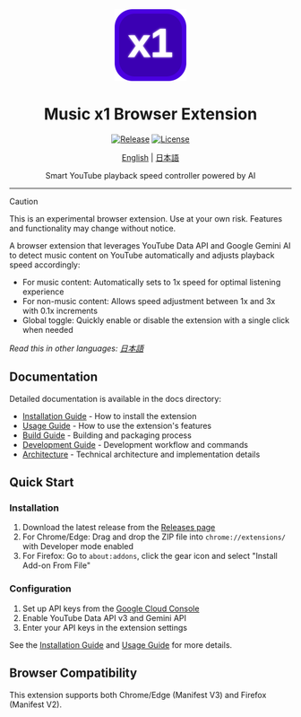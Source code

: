 <div align="center">
  <img src="src/icons/icon.svg" alt="Music x1 Logo" width="128" height="128" />

  # Music x1 Browser Extension

  [![Release](https://img.shields.io/github/v/release/izumiz-dev/music-x1?style=flat-square)](https://github.com/izumiz-dev/music-x1/releases)
  [![License](https://img.shields.io/github/license/izumiz-dev/music-x1?style=flat-square)](LICENSE)

  [English](README.md) | [日本語](README_JA.md)

  Smart YouTube playback speed controller powered by AI
</div>

---

> [!CAUTION]
> This is an experimental browser extension. Use at your own risk. Features and functionality may change without notice.

A browser extension that leverages YouTube Data API and Google Gemini AI to detect music content on YouTube automatically and adjusts playback speed accordingly:
- For music content: Automatically sets to 1x speed for optimal listening experience
- For non-music content: Allows speed adjustment between 1x and 3x with 0.1x increments
- Global toggle: Quickly enable or disable the extension with a single click when needed

*Read this in other languages: [日本語](README_JA.md)*

## Documentation

Detailed documentation is available in the docs directory:

- [Installation Guide](docs/installation.md) - How to install the extension
- [Usage Guide](docs/usage.md) - How to use the extension's features
- [Build Guide](docs/build.md) - Building and packaging process
- [Development Guide](docs/development.md) - Development workflow and commands
- [Architecture](docs/architecture.md) - Technical architecture and implementation details

## Quick Start

### Installation

1. Download the latest release from the [Releases page](https://github.com/izumiz-dev/music-x1/releases)
2. For Chrome/Edge: Drag and drop the ZIP file into `chrome://extensions/` with Developer mode enabled
3. For Firefox: Go to `about:addons`, click the gear icon and select "Install Add-on From File"

### Configuration

1. Set up API keys from the [Google Cloud Console](https://console.cloud.google.com/)
2. Enable YouTube Data API v3 and Gemini API
3. Enter your API keys in the extension settings

See the [Installation Guide](docs/installation.md) and [Usage Guide](docs/usage.md) for more details.

## Browser Compatibility

This extension supports both Chrome/Edge (Manifest V3) and Firefox (Manifest V2).
